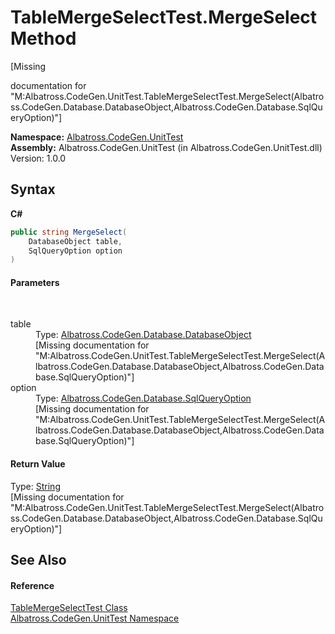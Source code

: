 # TableMergeSelectTest.MergeSelect Method 
 

\[Missing <summary> documentation for "M:Albatross.CodeGen.UnitTest.TableMergeSelectTest.MergeSelect(Albatross.CodeGen.Database.DatabaseObject,Albatross.CodeGen.Database.SqlQueryOption)"\]

**Namespace:**&nbsp;<a href="56BAD780">Albatross.CodeGen.UnitTest</a><br />**Assembly:**&nbsp;Albatross.CodeGen.UnitTest (in Albatross.CodeGen.UnitTest.dll) Version: 1.0.0

## Syntax

**C#**<br />
``` C#
public string MergeSelect(
	DatabaseObject table,
	SqlQueryOption option
)
```


#### Parameters
&nbsp;<dl><dt>table</dt><dd>Type: <a href="69114895">Albatross.CodeGen.Database.DatabaseObject</a><br />\[Missing <param name="table"/> documentation for "M:Albatross.CodeGen.UnitTest.TableMergeSelectTest.MergeSelect(Albatross.CodeGen.Database.DatabaseObject,Albatross.CodeGen.Database.SqlQueryOption)"\]</dd><dt>option</dt><dd>Type: <a href="922949C4">Albatross.CodeGen.Database.SqlQueryOption</a><br />\[Missing <param name="option"/> documentation for "M:Albatross.CodeGen.UnitTest.TableMergeSelectTest.MergeSelect(Albatross.CodeGen.Database.DatabaseObject,Albatross.CodeGen.Database.SqlQueryOption)"\]</dd></dl>

#### Return Value
Type: <a href="http://msdn2.microsoft.com/en-us/library/s1wwdcbf" target="_blank">String</a><br />\[Missing <returns> documentation for "M:Albatross.CodeGen.UnitTest.TableMergeSelectTest.MergeSelect(Albatross.CodeGen.Database.DatabaseObject,Albatross.CodeGen.Database.SqlQueryOption)"\]

## See Also


#### Reference
<a href="7C0E75B7">TableMergeSelectTest Class</a><br /><a href="56BAD780">Albatross.CodeGen.UnitTest Namespace</a><br />